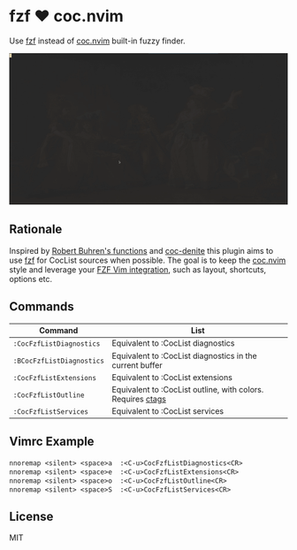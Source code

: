fzf :heart: coc.nvim
===============

Use [fzf][fzf] instead of [coc.nvim][coc.nvim] built-in fuzzy finder.

![](https://raw.githubusercontent.com/antoinemadec/gif/master/coc_fzf.gif)

Rationale
---------

Inspired by [Robert Buhren's functions][RobertBuhren] and [coc-denite][coc_denite] this plugin aims to use [fzf][fzf] for CocList sources when possible.
The goal is to keep the [coc.nvim][coc.nvim] style and leverage your [FZF Vim integration][fzf_vim_integration], such as layout, shortcuts, options etc.

Commands
---------

| Command                     | List                                                                 |
| ---                         | ---                                                                  |
| `:CocFzfListDiagnostics`    | Equivalent to :CocList diagnostics                                   |
| `:BCocFzfListDiagnostics`   | Equivalent to :CocList diagnostics in the current buffer             |
| `:CocFzfListExtensions`     | Equivalent to :CocList extensions                                    |
| `:CocFzfListOutline`        | Equivalent to :CocList outline, with colors. Requires [ctags][ctags] |
| `:CocFzfListServices`       | Equivalent to :CocList services                                      |

Vimrc Example
---------

```vim
nnoremap <silent> <space>a  :<C-u>CocFzfListDiagnostics<CR>
nnoremap <silent> <space>e  :<C-u>CocFzfListExtensions<CR>
nnoremap <silent> <space>o  :<C-u>CocFzfListOutline<CR>
nnoremap <silent> <space>S  :<C-u>CocFzfListServices<CR>
```

License
-------

MIT

[fzf_vim_integration]: https://github.com/junegunn/fzf/blob/master/README-VIM.md
[fzf]:                 https://github.com/junegunn/fzf
[coc.nvim]:            https://github.com/neoclide/coc.nvim
[RobertBuhren]:        https://gist.github.com/RobertBuhren/02e05506255c667c0038ce74ee1cef96
[coc_denite]:          https://github.com/neoclide/coc-denite
[ctags]:               https://github.com/universal-ctags/ctags
